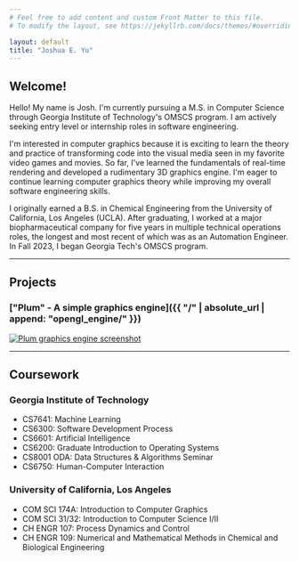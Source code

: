 ```yaml
---
# Feel free to add content and custom Front Matter to this file.
# To modify the layout, see https://jekyllrb.com/docs/themes/#overriding-theme-defaults

layout: default
title: "Joshua E. Yu"
---
```


## Welcome!

Hello! My name is Josh. I'm currently pursuing a M.S. in Computer Science through Georgia Institute of Technology's OMSCS program. I am actively seeking entry level or internship roles in software engineering.

I'm interested in computer graphics because it is exciting to learn the theory and practice of transforming code into the visual media seen in my favorite video games and movies. So far, I've learned the fundamentals of real-time rendering and developed a rudimentary 3D graphics engine. I'm eager to continue learning computer graphics theory while improving my overall software engineering skills. 

I originally earned a B.S. in Chemical Engineering from the University of California, Los Angeles (UCLA). After graduating, I worked at a major biopharmaceutical company for five years in multiple technical operations roles, the longest and most recent of which was as an Automation Engineer. In Fall 2023, I began Georgia Tech's OMSCS program.

---

## Projects

### ["Plum" - A simple graphics engine]({{ "/" | absolute_url | append: "opengl_engine/" }})
[![Plum graphics engine screenshot](/graphics/screenshot0.png "Plum graphics engine screenshot")](/graphics/screenshot0.png)

<!-- ## [Spider-Man Minigame in WebGL]({{ "/" | absolute_url | append: "webgl_spiderman/"}})

(INSERT IMAGE)

My team's final project in COM SCI 174A: Intro to Computer Graphics at UCLA. -->

---

## Coursework

### Georgia Institute of Technology
* CS7641: Machine Learning
* CS6300: Software Development Process
* CS6601: Artificial Intelligence
* CS6200: Graduate Introduction to Operating Systems
* CS8001 ODA: Data Structures & Algorithms Seminar
* CS6750: Human-Computer Interaction

### University of California, Los Angeles
* COM SCI 174A: Introduction to Computer Graphics
* COM SCI 31/32: Introduction to Computer Science I/II
* CH ENGR 107: Process Dynamics and Control
* CH ENGR 109: Numerical and Mathematical Methods in Chemical and Biological Engineering